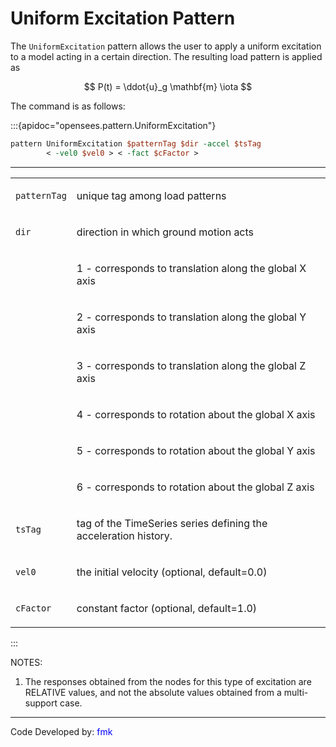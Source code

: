 # Uniform Excitation Pattern

The `UniformExcitation` pattern allows the user to apply a uniform
excitation to a model acting in a certain direction. The resulting
load pattern is applied as 

$$
P(t) = \ddot{u}_g \mathbf{m} \iota
$$

The command is as
follows:

:::{apidoc="opensees.pattern.UniformExcitation"}
```tcl
pattern UniformExcitation $patternTag $dir -accel $tsTag
        < -vel0 $vel0 > < -fact $cFactor >
```
<hr />
<table>
<tbody>
<tr class="odd">
<td><p><code class="parameter-table-variable">patternTag</code></p></td>
<td><p>unique tag among load patterns</p></td>
</tr>
<tr class="even">
<td><p><code class="parameter-table-variable">dir</code></p></td>
<td><p>direction in which ground motion acts</p></td>
</tr>
<tr class="odd">
<td></td>
<td><p>1 - corresponds to translation along the global X axis</p></td>
</tr>
<tr class="even">
<td></td>
<td><p>2 - corresponds to translation along the global Y axis</p></td>
</tr>
<tr class="odd">
<td></td>
<td><p>3 - corresponds to translation along the global Z axis</p></td>
</tr>
<tr class="even">
<td></td>
<td><p>4 - corresponds to rotation about the global X axis</p></td>
</tr>
<tr class="odd">
<td></td>
<td><p>5 - corresponds to rotation about the global Y axis</p></td>
</tr>
<tr class="even">
<td></td>
<td><p>6 - corresponds to rotation about the global Z axis</p></td>
</tr>
<tr class="odd">
<td><p><code class="parameter-table-variable">tsTag</code></p></td>
<td><p>tag of the TimeSeries series defining the acceleration
history.</p></td>
</tr>
<tr class="even">
<td><p><code class="parameter-table-variable">vel0</code></p></td>
<td><p>the initial velocity (optional, default=0.0)</p></td>
</tr>
<tr class="odd">
<td><p><code class="parameter-table-variable">cFactor</code></p></td>
<td><p>constant factor (optional, default=1.0)</p></td>
</tr>
</tbody>
</table>
:::

<p>NOTES:</p>
<ol>
<li>The responses obtained from the nodes for this type of excitation
are RELATIVE values, and not the absolute values obtained from a
multi-support case.</li>
</ol>
<hr />
<p>Code Developed by: <span style="color:blue"> fmk
</span></p>
